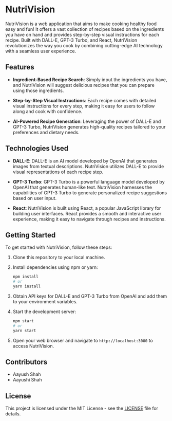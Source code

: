 # NutriVision

NutriVision is a web application that aims to make cooking healthy food easy and fun! It offers a vast collection of recipes based on the ingredients you have on hand and provides step-by-step visual instructions for each recipe. Built with DALL-E, GPT-3 Turbo, and React, NutriVision revolutionizes the way you cook by combining cutting-edge AI technology with a seamless user experience.

## Features

- **Ingredient-Based Recipe Search**: Simply input the ingredients you have, and NutriVision will suggest delicious recipes that you can prepare using those ingredients.
  
- **Step-by-Step Visual Instructions**: Each recipe comes with detailed visual instructions for every step, making it easy for users to follow along and cook with confidence.
  
- **AI-Powered Recipe Generation**: Leveraging the power of DALL-E and GPT-3 Turbo, NutriVision generates high-quality recipes tailored to your preferences and dietary needs.

## Technologies Used

- **DALL-E**: DALL-E is an AI model developed by OpenAI that generates images from textual descriptions. NutriVision utilizes DALL-E to provide visual representations of each recipe step.
  
- **GPT-3 Turbo**: GPT-3 Turbo is a powerful language model developed by OpenAI that generates human-like text. NutriVision harnesses the capabilities of GPT-3 Turbo to generate personalized recipe suggestions based on user input.
  
- **React**: NutriVision is built using React, a popular JavaScript library for building user interfaces. React provides a smooth and interactive user experience, making it easy to navigate through recipes and instructions.

## Getting Started

To get started with NutriVision, follow these steps:

1. Clone this repository to your local machine.
   
2. Install dependencies using npm or yarn:

   ```bash
   npm install
   # or
   yarn install
   ```

3. Obtain API keys for DALL-E and GPT-3 Turbo from OpenAI and add them to your environment variables.

4. Start the development server:

   ```bash
   npm start
   # or
   yarn start
   ```

5. Open your web browser and navigate to `http://localhost:3000` to access NutriVision.

## Contributors

- Aayush Shah
- Aayushi Shah

## License

This project is licensed under the MIT License - see the [LICENSE](LICENSE) file for details.
